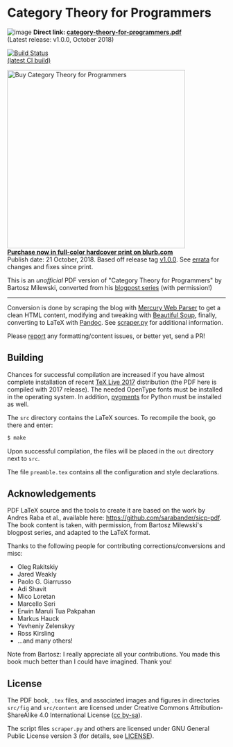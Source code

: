 Category Theory for Programmers
====
![image](https://user-images.githubusercontent.com/601206/43392303-f770d7be-93fb-11e8-8db8-b7e915b435ba.png)
<b>Direct link: [category-theory-for-programmers.pdf](https://github.com/hmemcpy/milewski-ctfp-pdf/releases/download/v1.0.0/category-theory-for-programmers.pdf)</b>  
(Latest release: v1.0.0, October 2018)

[![Build Status](https://travis-ci.org/hmemcpy/milewski-ctfp-pdf.svg?branch=master)](https://travis-ci.org/hmemcpy/milewski-ctfp-pdf)  
[(latest CI build)](https://s3.amazonaws.com/milewski-ctfp-pdf/category-theory-for-programmers.pdf)

<img src="https://user-images.githubusercontent.com/601206/47271389-8eea0900-d581-11e8-8e81-5b932e336336.png"
 alt="Buy Category Theory for Programmers" width=410 />  
**[Purchase now in full-color hardcover print on blurb.com](http://www.blurb.com/b/9008339-category-theory-for-programmers)**  
Publish date: 21 October, 2018. Based off release tag [v1.0.0](https://github.com/hmemcpy/milewski-ctfp-pdf/releases/tag/v1.0.0). See [errata](errata.md) for changes and fixes since print.

This is an *unofficial* PDF version of "Category Theory for Programmers" by Bartosz Milewski, converted from his [blogpost series](https://bartoszmilewski.com/2014/10/28/category-theory-for-programmers-the-preface/) (with permission!)

---

Conversion is done by scraping the blog with [Mercury Web Parser](https://mercury.postlight.com/web-parser/) to get a clean HTML content, modifying and tweaking with [Beautiful Soup](https://www.crummy.com/software/BeautifulSoup/), finally, converting to LaTeX with [Pandoc](https://pandoc.org/). See [scraper.py](https://github.com/hmemcpy/milewski-ctfp-pdf/blob/master/src/scraper.py) for additional information.

Please [report](https://github.com/hmemcpy/milewski-ctfp-pdf/issues) any formatting/content issues, or better yet, send a PR!

Building
--------

Chances for successful compilation are increased if you have almost complete installation of recent [TeX Live 2017](https://www.tug.org/texlive/) distribution (the PDF here is compiled with 2017 release). The needed OpenType fonts must be installed in the operating system. In addition, [pygments](http://pygments.org/) for Python must be installed as well.

The `src` directory contains the LaTeX sources. To recompile the book, go there and enter:

```bash
$ make
```

Upon successful compilation, the files will be placed in the `out` directory next to `src`. 

The file `preamble.tex` contains all the configuration and style declarations.

Acknowledgements
----------------

PDF LaTeX source and the tools to create it are based on the work by Andres Raba et al., available here: https://github.com/sarabander/sicp-pdf.  
The book content is taken, with permission, from Bartosz Milewski's blogpost series, and adapted to the LaTeX format.

Thanks to the following people for contributing corrections/conversions and misc:

* Oleg Rakitskiy
* Jared Weakly
* Paolo G. Giarrusso
* Adi Shavit
* Mico Loretan
* Marcello Seri
* Erwin Maruli Tua Pakpahan
* Markus Hauck
* Yevheniy Zelenskyy
* Ross Kirsling
* ...and many others!

Note from Bartosz: I really appreciate all your contributions. You made this book much better than I could have imagined. Thank you!

License
-------

The PDF book, `.tex` files, and associated images and figures in directories `src/fig` and `src/content` are licensed under Creative Commons Attribution-ShareAlike 4.0 International License ([cc by-sa](http://creativecommons.org/licenses/by-sa/4.0/)).

The script files `scraper.py` and others are licensed under GNU General Public License version 3 (for details, see [LICENSE](https://github.com/hmemcpy/milewski-ctfp-pdf/blob/master/LICENSE)).
